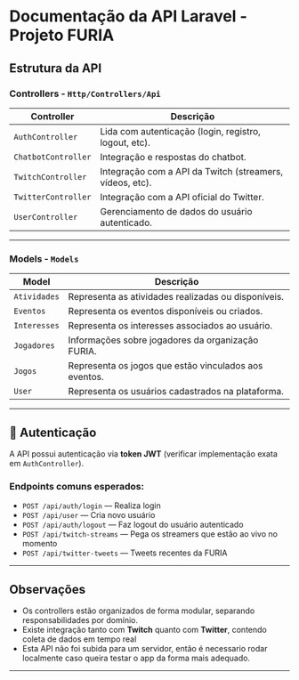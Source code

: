 # Documentação da API Laravel - Projeto FURIA

## Estrutura da API

### Controllers - `Http/Controllers/Api`

| Controller                    | Descrição                                                                 |
|------------------------------|---------------------------------------------------------------------------|
| `AuthController`             | Lida com autenticação (login, registro, logout, etc).                     |
| `ChatbotController`          | Integração e respostas do chatbot.                                        |
| `TwitchController`           | Integração com a API da Twitch (streamers, vídeos, etc).                  |
| `TwitterController`          | Integração com a API oficial do Twitter.                                  |
| `UserController`             | Gerenciamento de dados do usuário autenticado.                            |

---

### Models - `Models`

| Model           | Descrição                                                 |
|----------------|-----------------------------------------------------------|
| `Atividades`   | Representa as atividades realizadas ou disponíveis.       |
| `Eventos`      | Representa os eventos disponíveis ou criados.             |
| `Interesses`   | Representa os interesses associados ao usuário.           |
| `Jogadores`    | Informações sobre jogadores da organização FURIA.         |
| `Jogos`        | Representa os jogos que estão vinculados aos eventos.     |
| `User`         | Representa os usuários cadastrados na plataforma.         |

---

## 🔐 Autenticação

A API possui autenticação via **token JWT** (verificar implementação exata em `AuthController`).

### Endpoints comuns esperados:
- `POST /api/auth/login` — Realiza login
- `POST /api/user` — Cria novo usuário
- `POST /api/auth/logout` — Faz logout do usuário autenticado
- `POST /api/twitch-streams` — Pega os streamers que estão ao vivo no momento
- `POST /api/twitter-tweets` — Tweets recentes da FURIA

---

## Observações

- Os controllers estão organizados de forma modular, separando responsabilidades por domínio.
- Existe integração tanto com **Twitch** quanto com **Twitter**, contendo coleta de dados em tempo real
- Esta API não foi subida para um servidor, então é necessario rodar localmente caso queira testar o app da forma mais adequado.

---


